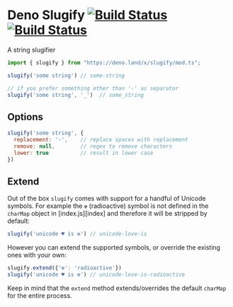 # Deno Slugify [![Build Status](https://github.com/jcardama/deno_slugify/workflows/CI/badge.svg?branch=master&event=push)](ttps://github.com/jcardama/deno_slugify/actions) [![Build Status](https://travis-ci.org/jcardama/deno_slugify.svg?branch=master)](https://travis-ci.org/jcardama/deno_slugify)

A string slugifier

```js
import { slugify } from "https://deno.land/x/slugify/mod.ts";

slugify('some string') // some-string

// if you prefer something other than '-' as separator
slugify('some string', '_')  // some_string
```

## Options

```js
slugify('some string', {
  replacement: '-',    // replace spaces with replacement
  remove: null,        // regex to remove characters
  lower: true          // result in lower case
})
```

## Extend

Out of the box `slugify` comes with support for a handful of Unicode symbols. For example the `☢` (radioactive) symbol is not defined in the `charMap` object in [index.js][index] and therefore it will be stripped by default:

```js
slugify('unicode ♥ is ☢') // unicode-love-is
```

However you can extend the supported symbols, or override the existing ones with your own:

```js
slugify.extend({'☢': 'radioactive'})
slugify('unicode ♥ is ☢') // unicode-love-is-radioactive
```

Keep in mind that the `extend` method extends/overrides the default `charMap` for the entire process.
